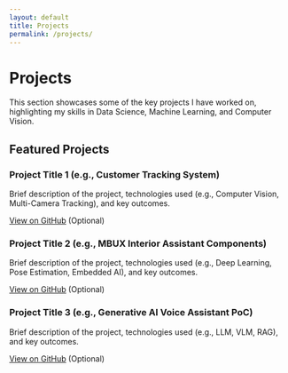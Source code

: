 ```yaml
---
layout: default
title: Projects
permalink: /projects/
---
```


# Projects

This section showcases some of the key projects I have worked on, highlighting my skills in Data Science, Machine Learning, and Computer Vision.

## Featured Projects

<div class="project-grid">
  <div class="project-card">
    <h3>Project Title 1 (e.g., Customer Tracking System)</h3>
    <p>Brief description of the project, technologies used (e.g., Computer Vision, Multi-Camera Tracking), and key outcomes.</p>
    <p><a href="#" target="_blank" class="button button-outline">View on GitHub</a> (Optional)</p>
  </div>

  <div class="project-card">
    <h3>Project Title 2 (e.g., MBUX Interior Assistant Components)</h3>
    <p>Brief description of the project, technologies used (e.g., Deep Learning, Pose Estimation, Embedded AI), and key outcomes.</p>
    <p><a href="#" target="_blank" class="button button-outline">View on GitHub</a> (Optional)</p>
  </div>

  <div class="project-card">
    <h3>Project Title 3 (e.g., Generative AI Voice Assistant PoC)</h3>
    <p>Brief description of the project, technologies used (e.g., LLM, VLM, RAG), and key outcomes.</p>
    <p><a href="#" target="_blank" class="button button-outline">View on GitHub</a> (Optional)</p>
  </div>

  <!-- Add more project cards as needed -->

</div>

